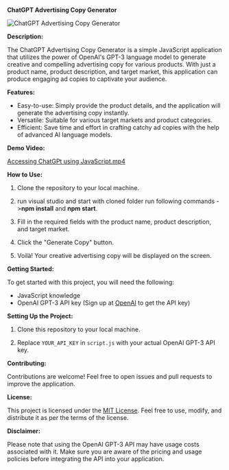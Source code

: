 **ChatGPT Advertising Copy Generator**

![ChatGPT Advertising Copy Generator](https://link.to.your/image.png)

**Description:**

The ChatGPT Advertising Copy Generator is a simple JavaScript application that utilizes the power of OpenAI's GPT-3 language model to generate creative and compelling advertising copy for various products. With just a product name, product description, and target market, this application can produce engaging ad copies to captivate your audience.

**Features:**

- Easy-to-use: Simply provide the product details, and the application will generate the advertising copy instantly.
- Versatile: Suitable for various target markets and product categories.
- Efficient: Save time and effort in crafting catchy ad copies with the help of advanced AI language models.

**Demo Video:**

[Accessing ChatGPt using JavaScript.mp4](https://link.to.your/demo/video)

**How to Use:**

1. Clone the repository to your local machine.

2. run visual studio and start with cloned folder run following commands ->**npm install** and **npm start**.

3. Fill in the required fields with the product name, product description, and target market.

4. Click the "Generate Copy" button.

5. Voilà! Your creative advertising copy will be displayed on the screen.

**Getting Started:**

To get started with this project, you will need the following:

- JavaScript knowledge
- OpenAI GPT-3 API key (Sign up at [OpenAI](https://openai.com) to get the API key)

**Setting Up the Project:**

1. Clone this repository to your local machine.

2. Replace `YOUR_API_KEY` in `script.js` with your actual OpenAI GPT-3 API key.

**Contributing:**

Contributions are welcome! Feel free to open issues and pull requests to improve the application.

**License:**

This project is licensed under the [MIT License](https://opensource.org/licenses/MIT). Feel free to use, modify, and distribute it as per the terms of the license.

**Disclaimer:**

Please note that using the OpenAI GPT-3 API may have usage costs associated with it. Make sure you are aware of the pricing and usage policies before integrating the API into your application.
